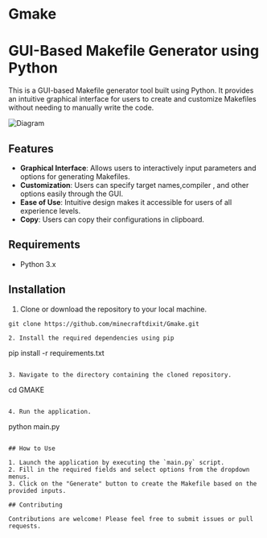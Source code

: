 # Gmake

# GUI-Based Makefile Generator using Python
This is a GUI-based Makefile generator tool built using Python. It provides an intuitive graphical interface for users to create and customize Makefiles without needing to manually write the code.

![Diagram](https://github.com/minecraftdixit/Gmake/assets/63745645/9f972822-5acc-496d-9fae-f3c476b794db)


## Features

- **Graphical Interface**: Allows users to interactively input parameters and options for generating Makefiles.
- **Customization**: Users can specify target names,compiler , and other options easily through the GUI.
- **Ease of Use**: Intuitive design makes it accessible for users of all experience levels.
- **Copy**: Users can copy their configurations in clipboard.

## Requirements

- Python 3.x

## Installation

1. Clone or download the repository to your local machine.

```
git clone https://github.com/minecraftdixit/Gmake.git

2. Install the required dependencies using pip

```
pip install -r requirements.txt
```

3. Navigate to the directory containing the cloned repository.

```
cd GMAKE
```

4. Run the application.

```
python main.py
```

## How to Use

1. Launch the application by executing the `main.py` script.
2. Fill in the required fields and select options from the dropdown menus.
3. Click on the "Generate" button to create the Makefile based on the provided inputs.

## Contributing

Contributions are welcome! Please feel free to submit issues or pull requests.
